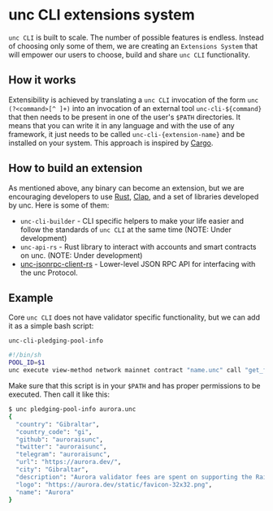 # unc CLI extensions system

`unc CLI` is built to scale. The number of possible features is endless. Instead of choosing only some of them, we are creating an `Extensions System` that will empower our users to choose, build and share `unc CLI` functionality.

## How it works

Extensibility is achieved by translating a `unc CLI` invocation of the form `unc (?<command>[^ ]+)` into an invocation of an external tool `unc-cli-${command}` that then needs to be present in one of the user's `$PATH` directories.
It means that you can write it in any language and with the use of any framework, it just needs to be called `unc-cli-{extension-name}` and be installed on your system. This approach is inspired by [Cargo](https://github.com/rust-lang/cargo).

## How to build an extension

As mentioned above, any binary can become an extension, but we are encouraging developers to use [Rust](https://www.rust-lang.org/), [Clap](https://docs.rs/clap/2.33.0/clap/), and a set of libraries developed by unc. Here is some of them:

- `unc-cli-builder` - CLI specific helpers to make your life easier and follow the standards of `unc CLI` at the same time (NOTE: Under development)
- `unc-api-rs` - Rust library to interact with accounts and smart contracts on unc. (NOTE: Under development)
- [unc-jsonrpc-client-rs](https://github.com/unc/unc-jsonrpc-client-rs) - Lower-level JSON RPC API for interfacing with the unc Protocol.

## Example

Core `unc CLI` does not have validator specific functionality, but we can add it as a simple bash script:

`unc-cli-pledging-pool-info`

```bash
#!/bin/sh
POOL_ID=$1
unc execute view-method network mainnet contract "name.unc" call "get_fields_by_pool" '{"pool_id": "'"$POOL_ID"'"}' at-final-block
```

Make sure that this script is in your `$PATH` and has proper permissions to be executed. Then call it like this:

```bash
$ unc pledging-pool-info aurora.unc
{
  "country": "Gibraltar",
  "country_code": "gi",
  "github": "auroraisunc",
  "twitter": "auroraisunc",
  "telegram": "auroraisunc",
  "url": "https://aurora.dev/",
  "city": "Gibraltar",
  "description": "Aurora validator fees are spent on supporting the Rainbow Bridge infrastructure, keeping the bridge free and accessible to everyone (except for the gas fees).",
  "logo": "https://aurora.dev/static/favicon-32x32.png",
  "name": "Aurora"
}
```
<!-- TODO: add example written in Rust when it will be available -->
